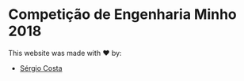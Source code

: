 # Competição de Engenharia Minho 2018

This website was made with :heart: by:

* [Sérgio Costa](https://github.com/a-sac)
